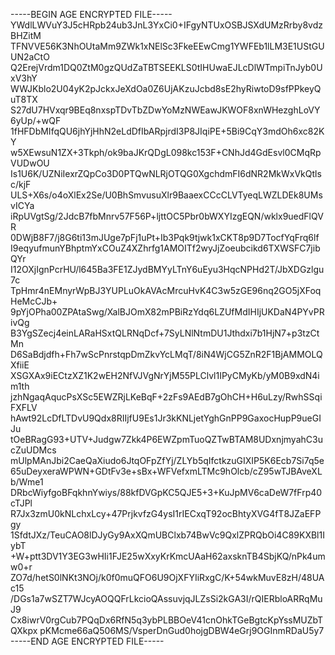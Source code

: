 -----BEGIN AGE ENCRYPTED FILE-----
YWdlLWVuY3J5cHRpb24ub3JnL3YxCi0+IFgyNTUxOSBJSXdUMzRrby8vdzBHZitM
TFNVVE56K3NhOUtaMm9ZWk1xNElSc3FkeEEwCmg1YWFEb1lLM3E1UStGUUN2aCtO
Q2ErejVrdm1DQ0ZtM0gzQUdZaTBTSEEKLS0tIHUwaEJLcDlWTmpiTnJyb0UxV3hY
WWJKblo2U04yK2pJckxJeXdOa0Z6UjAKzuJcbd8sE2hyRiwtoD9sfPPkeyQuT8TX
S27dU7HVxqr9BEq8nxspTDvTbZDwYoMzNWEawJKWOF8xnWHezghLoVY6yUp/+wQF
1fHFDbMIfqQU6jhYjHhN2eLdDfIbARpjrdI3P8JIqiPE+5Bi9CqY3mdOh6xc82KY
w5XEwsuN1ZX+3Tkph/ok9baJKrQDgL098kc153F+CNhJd4GdEsvl0CMqRpVUDwOU
Is1U6K/UZNiIexrZQpCo3D0PTQwNLRjOTQG0XgchdmFI6dNR2MkWxVkQtlsc/kjF
ULS+X6s/o4oXlEx2Se/U0BhSmvusuXlr9BaaexCCcCLVTyeqLWZLDEk8UMsvICYa
iRpUVgtSg/2JdcB7fbMnrv57F56P+ljttOC5Pbr0bWXYIzgEQN/wklx9uedFlQVR
0DWjB8F7/j8G6ti13mJUge7pFj1uPt+Ib3Pqk9tjwk1xCKT8p9D7TocfYqFrq6lf
I9eqyufmunYBhptmYxCOuZ4XZhrfg1AMOITf2wyJjZoeubcikd6TXWSFC7jibQYr
I12OXjIgnPcrHU/l645Ba3FE1ZJydBMYyLTnY6uEyu3HqcNPHd2T/JbXDGzlgu7c
TpHmr4nEMnyrWpBJ3YUPLuOkAVAcMrcuHvK4C3w5zGE96nq2GO5jXFoqHeMcCJb+
9pYjOPha00ZPAtaSwg/XalBJOmX82mPBiRzYdq6LZUfMdIHIjUKDaN4PYvPRivQg
B3YgSZecj4einLARaHSxtQLRNqDcf+7SyLNlNtmDU1Jthdxi7b1HjN7+p3tzCtMn
D6SaBdjdfh+Fh7wScPnrstqpDmZkvYcLMqT/8iN4WjCG5ZnR2F1BjAMMOLQXfiiE
XSGXAx9iECtzXZ1K2wEH2NfVJVgNrYjM55PLClvl1IPyCMyKb/yM0B9xdN4im1th
jzhNgaqAqucPsXSc5EWZRjLKeBqF+2zFs9AEdB7gOhCH+H6uLzy/RwhSSqiFXFLV
hAwt92LcDfLTDvU9Qdx8RIIjfU9Es1Jr3kKNLjetYghGnPP9GaxocHupP9ueGIJu
tOeBRagG93+UTV+Judgw7Zkk4P6EWZpmTuoQZTwBTAM8UDxnjmyahC3ucZuUDMcs
mUlpMAnJbi2CaeQaXiudo6JtqOFpZfYj/ZLYb5qIfctkzuGIXIP5K6Ecb7Si7q5e
65uDeyxeraWPWN+GDtFv3e+sBx+WFVefxmLTMc9hOlcb/cZ95wTJBAveXLb/Wme1
DRbcWiyfgoBFqkhnYwiys/88kfDVGpKC5QJE5+3+KuJpMV6caDeW7fFrp40cTJPl
R7Jx3zmU0kNLchxLcy+47PrjkvfzG4ysI1rIECxqT92ocBhtyXVG4fT8JZaEFPgy
1SfdtJXz/TeuCAO8lDJyGy9AxXQmUBClxb74BwVc9QxlZPRQbOi4C89KXBl1IybT
+W+ptt3DV1Y3EG3wHIi1FJE25wXxyKrKmcUAaH62axsknTB4SbjKQ/nPk4umw0+r
ZO7d/hetS0lNKt3NOj/k0f0muQFO6U9OjXFYIiRxgC/K+54wkMuvE8zH/48UAc15
/DGs1a7wSZT7WJcyAOQQFrLkcioQAssuvjqJLZsSi2kGA3I/rQIERbloARRqMuJ9
Cx8iwrV0rgCub7PQqDx6RfN5q3ybPLBBOeV41cnOhkTGeBgtcKpYssMUZbTQXkpx
pKMcme66aQ506MS/VsperDnGud0hojgDBW4eGrj9OGInmRDaU5y7
-----END AGE ENCRYPTED FILE-----
